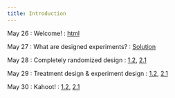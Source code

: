 ```yaml
---
title: Introduction 
---
```


May 26
: Welcome!
  : [html](https://stat720.github.io/book2025/index.html)

May 27
: What are designed experiments? 
  : [Solution](#)

May 28
: Completely randomized design
  : [1.2](#), [2.1](#)

May 29
: Treatment design \& experiment design
  : [1.2](#), [2.1](#)

May 30
: Kahoot!
  : [1.2](#), [2.1](#)
